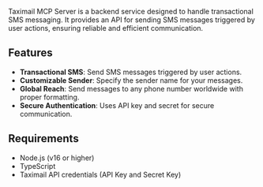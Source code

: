 Taximail MCP Server is a backend service designed to handle transactional SMS messaging. It provides an API for sending SMS messages triggered by user actions, ensuring reliable and efficient communication.

## Features

- **Transactional SMS**: Send SMS messages triggered by user actions.
- **Customizable Sender**: Specify the sender name for your messages.
- **Global Reach**: Send messages to any phone number worldwide with proper formatting.
- **Secure Authentication**: Uses API key and secret for secure communication.

## Requirements

- Node.js (v16 or higher)
- TypeScript
- Taximail API credentials (API Key and Secret Key)

